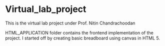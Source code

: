 Virtual_lab_project
===================

This is the virtual lab project under Prof. Nitin Chandrachoodan

HTML_APPLICATION folder contains the frontend implementation of the project. I started off by creating basic breadboard using canvas in HTML 5.

